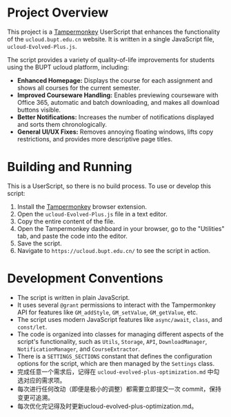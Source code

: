 # Project Overview

This project is a [Tampermonkey](https://www.tampermonkey.net/) UserScript that enhances the functionality of the `ucloud.bupt.edu.cn` website. It is written in a single JavaScript file, `ucloud-Evolved-Plus.js`.

The script provides a variety of quality-of-life improvements for students using the BUPT ucloud platform, including:

*   **Enhanced Homepage:** Displays the course for each assignment and shows all courses for the current semester.
*   **Improved Courseware Handling:** Enables previewing courseware with Office 365, automatic and batch downloading, and makes all download buttons visible.
*   **Better Notifications:** Increases the number of notifications displayed and sorts them chronologically.
*   **General UI/UX Fixes:** Removes annoying floating windows, lifts copy restrictions, and provides more descriptive page titles.

# Building and Running

This is a UserScript, so there is no build process. To use or develop this script:

1.  Install the [Tampermonkey](https://www.tampermonkey.net/) browser extension.
2.  Open the `ucloud-Evolved-Plus.js` file in a text editor.
3.  Copy the entire content of the file.
4.  Open the Tampermonkey dashboard in your browser, go to the "Utilities" tab, and paste the code into the editor.
5.  Save the script.
6.  Navigate to `https://ucloud.bupt.edu.cn/` to see the script in action.

# Development Conventions

*   The script is written in plain JavaScript.
*   It uses several `@grant` permissions to interact with the Tampermonkey API for features like `GM_addStyle`, `GM_setValue`, `GM_getValue`, etc.
*   The script uses modern JavaScript features like `async/await`, `class`, and `const/let`.
*   The code is organized into classes for managing different aspects of the script's functionality, such as `Utils`, `Storage`, `API`, `DownloadManager`, `NotificationManager`, and `CourseExtractor`.
*   There is a `SETTINGS_SECTIONS` constant that defines the configuration options for the script, which are then managed by the `Settings` class.
*   完成任意一个需求后，记得在 `ucloud-evolved-plus-optimization.md` 中勾选对应的需求项。
*   每次进行任何改动（即便是极小的调整）都需要立即提交一次 commit，保持变更可追溯。
*   每次优化完记得及时更新ucloud-evolved-plus-optimization.md。
